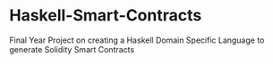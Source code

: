 # Haskell-Smart-Contracts
Final Year Project on creating a Haskell Domain Specific Language to generate Solidity Smart Contracts
